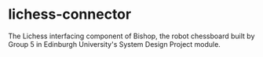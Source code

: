 # lichess-connector

The Lichess interfacing component of Bishop, the robot chessboard built by Group 5 in Edinburgh University's System Design Project module.

